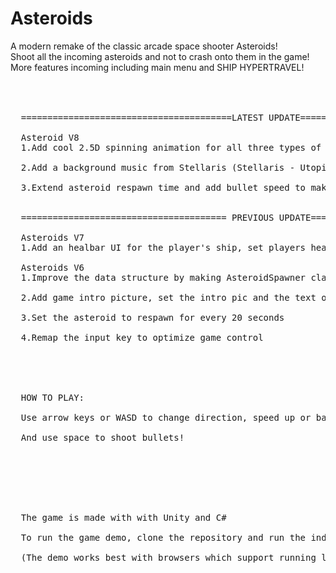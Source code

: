 # Asteroids
<body>
<div>
  A modern remake of the classic arcade space shooter Asteroids! </br>
  Shoot all the incoming asteroids and not to crash onto them in the game! </br>
  More features incoming including main menu and SHIP HYPERTRAVEL!
</div>
  </br>
  </br>

<pre>
<div>
  ========================================LATEST UPDATE=================================================
  
  Asteroid V8
  1.Add cool 2.5D spinning animation for all three types of asteroids!
  
  2.Add a background music from Stellaris (Stellaris - Utopia - OST "In memory of MR"S)
  
  3.Extend asteroid respawn time and add bullet speed to make the gameplay more enjoyable
  
  
  ======================================= PREVIOUS UPDATE=================================================
  
  Asteroids V7 
  1.Add an healbar UI for the player's ship, set players health to 100 and reduce player's health when player collide with asteroids
  
  Asteroids V6
  1.Improve the data structure by making AsteroidSpawner class singleton, and integrate different class into GameInitializer  to unify game control

  2.Add game intro picture, set the intro pic and the text on it to auto disappear after 2 sec, and let the game start only after the intro pic disapper

  3.Set the asteroid to respawn for every 20 seconds

  4.Remap the input key to optimize game control 
</div>
  
  
  <div>
  HOW TO PLAY: </br>
  Use arrow keys or WASD to change direction, speed up or back up</br>
  And use space to shoot bullets!</br>
  </div>
  
  
  <div>
  The game is made with with Unity and C# </br>
  To run the game demo, clone the repository and run the index.html with Firefox or Microsoft Edge </br>
  (The demo works best with browsers which support running local WebGL content)</br>
  </div>  
</pre> 
</body>
